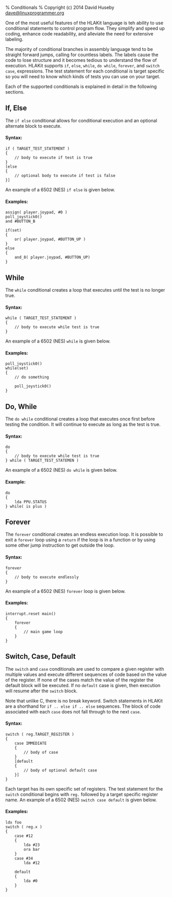 % Conditionals
% Copyright (c) 2014 David Huseby <dave@linuxprogrammer.org>

One of the most useful features of the HLAKit language is teh ability to use conditional statements to control program flow.  They simplify and speed up coding, enhance code readability, and alleviate the need for extensive labeling.

The majority of conditional branches in assembly language tend to be straight forward jumps, calling for countless labels.  The labels cause the code to lose structure and it becomes tedious to understand the flow of execution.  HLAKit supports `if`, `else`, `while`, `do while`, `forever`, and `switch case`, expressions.  The test statement for each conditional is target specific so you will need to know which kinds of tests you can use on your target.

Each of the supported conditionals is explained in detail in the following sections.

## If, Else<a class="anchor" href="#If_Else" name="If_Else"></a>

The `if else` conditional allows for conditional execution and an optional alternate block to execute.

#### Syntax:
```
if ( TARGET_TEST_STATEMENT )
{
    // body to execute if test is true
}
[else
{
    // optional body to execute if test is false
}]
```

An example of a 6502 (NES) `if else` is given below.

#### Examples:
```
assign( player.joypad, #0 )
poll_joystick0()
and #BUTTON_B

if(set)
{
    or( player.joypad, #BUTTON_UP )
}
else
{
    and_8( player.joypad, #BUTTON_UP)
}
```

## While<a class="anchor" href="#While" name="While"></a>

The `while` conditional creates a loop that executes until the test is no longer true.

#### Syntax:
```
while ( TARGET_TEST_STATEMENT )
{
    // body to execute while test is true
}
```

An example of a 6502 (NES) `while` is given below.

#### Examples:
```
poll_joystick0()
while(set)
{
    // do something

    poll_joystick0()
}
```

## Do, While<a class="anchor" href="#Do_While" name="Do_While"></a>

The `do while` conditional creates a loop that executes once first before testing the condition.  It will continue to execute as long as the test is true.

#### Syntax:
```
do
{
    // body to execute while test is true
} while ( TARGET_TEST_STATEMEN )
```

An example of a 6502 (NES) `do while` is given below.

#### Example:
```
do
{
    lda PPU.STATUS
} while( is plus )
```

## Forever<a class="anchor" href="#Forever" name="Forever"></a>

The `forever` conditional creates an endless execution loop.  It is possible to exit a `forever` loop using a `return` if the loop is in a function or by using some other jump instruction to get outside the loop.

#### Syntax:
```
forever
{
    // body to execute endlessly
}
```

An example of a 6502 (NES) `forever` loop is given below.

#### Examples:
```
interrupt.reset main()
{
    forever
    {
        // main game loop
    }
}
```

## Switch, Case, Default<a class="anchor" href="#Switch_Case_Default" name="Switch_Case_Default"></a>

The `switch` and `case` conditionals are used to compare a given register with multiple values and execute different sequences of code based on the value of the register.  If none of the cases match the value of the register the default block will be executed.  If no `default` case is given, then execution will resume after the `switch` block.

Note that unlike C, there is no break keyword.  Switch statements in HLAKit are a shorthand for `if .. else if .. else` sequences.  The block of code associated with each `case` does not fall through to the next `case`.

#### Syntax:
```
switch ( reg.TARGET_REGISTER )
{
    case IMMEDIATE
    {
        // body of case
    }
    [default
    {
        // body of optional default case
    }]
}
```

Each target has its own specific set of registers.  The test statement for the `switch` conditional begins with `reg.` followed by a target specific register name.  An example of a 6502 (NES) `switch case default` is given below.

#### Examples:
```
ldx foo
switch ( reg.x )
{
    case #12
    {
        lda #23
        ora bar
    }
    case #34
        lda #12

    default
    {
        lda #0
    }
}
```

